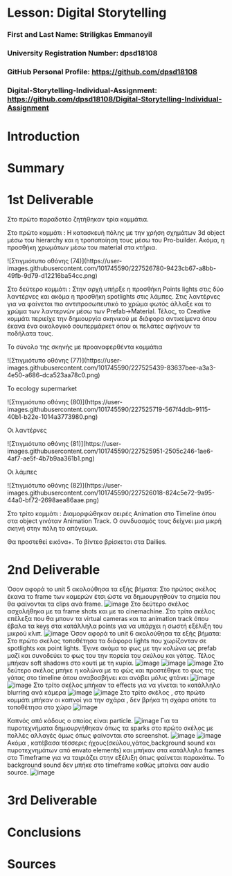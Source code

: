 # Lesson: Digital Storytelling

### First and Last Name: Striligkas Emmanoyil
### University Registration Number: dpsd18108
### GitHub Personal Profile: https://github.com/dpsd18108
### Digital-Storytelling-Individual-Assignment: https://github.com/dpsd18108/Digital-Storytelling-Individual-Assignment

# Introduction



# Summary


# 1st Deliverable
<p>Στο πρώτο παραδοτέο ζητήθηκαν τρία κομμάτια. </p>
Στο πρώτο κομμάτι : Η κατασκευή πόλης με την χρήση σχημάτων 3d object μέσω του hierarchy και η τροποποίηση τους μέσω του Pro-builder. Ακόμα, η προσθήκη χρωμάτων μέσω του material στα κτήρια.<p></p>
![Στιγμιότυπο οθόνης (74)](https://user-images.githubusercontent.com/101745590/227526780-9423cb67-a8bb-49fb-9d79-d12216ba54cc.png)



<p>Στο δεύτερο κομμάτι : Στην αρχή υπήρξε η προσθήκη Points lights στις δύο λαντέρνες και ακόμα η προσθήκη spotlights στις λάμπες. Στις λαντέρνες για να φαίνεται πιο αντιπροσωπευτικό το χρώμα φωτός άλλαξε και το χρώμα των λαντερνών μέσω των Prefab->Material. Τέλος, το Creative κομμάτι περιείχε την δημιουργία σκηνικού με διάφορα αντικείμενα όπου έκανα ένα οικολογικό σουπερμάρκετ όπου οι πελάτες αφήνουν τα ποδήλατα τους.</p> <p></p>
<p>Το σύνολο της σκηνής με προαναφερθέντα κομμάτια</p>
<p>![Στιγμιότυπο οθόνης (77)](https://user-images.githubusercontent.com/101745590/227525439-83637bee-a3a3-4e50-a686-dca523aa78c0.png)</p>
<p>Το ecology supermarket</p>
<p>![Στιγμιότυπο οθόνης (80)](https://user-images.githubusercontent.com/101745590/227525719-567f4ddb-9115-40b1-b22e-1014a3773980.png)</p>
<p>Οι λαντέρνες</p>
![Στιγμιότυπο οθόνης (81)](https://user-images.githubusercontent.com/101745590/227525951-2505c246-1ae6-4af7-ae5f-4b7b9aa361b1.png)
<p>Οι λάμπες</p>
![Στιγμιότυπο οθόνης (82)](https://user-images.githubusercontent.com/101745590/227526018-824c5e72-9a95-44a0-bf72-2698aea86aae.png)
<p>Στο τρίτο κομμάτι : Διαμορφώθηκαν σειρές Animation στο Timeline όπου στα object γινόταν Animation Track. Ο συνδυασμός τους δείχνει μια μικρή σκηνή στην πόλη το απόγευμα.</p>
Θα προστεθεί εικόνα+. Το βίντεο βρίσκεται στα Dailies. 
<p></p>

# 2nd Deliverable
Όσον αφορά το unit 5 ακολούθησα τα εξής βήματα: 
Στο πρώτος σκέλος έκανα το frame των καμερών έτσι ώστε να δημιουργηθούν τα σημεία που θα φαίνονται τα clips ανά frame. 
![image](https://user-images.githubusercontent.com/101745590/236651610-6ee49e4a-b20e-4e6d-944e-d866ef983d6f.png)
Στο δεύτερο σκέλος ασχολήθηκα με τα frame shots και με το cinemachine.
Στο τρίτο σκέλος επέλεξα που θα μπουν τα virtual cameras και τα animation track όπου έβαλα τα keys στα κατάλληλα points για να υπάρχει η σωστή εξέλιξη του μικρού κλιπ. 
![image](https://user-images.githubusercontent.com/101745590/236651679-dc619273-b997-41a9-8fa1-739f7eb2eac4.png)
Όσον αφορά το unit 6 ακολούθησα τα εξής βήματα: 
Στο πρώτο σκέλος τοποθέτησα τα διάφορα lights που χωρίζονταν σε spotlights και point lights. Έγινε ακόμα το φως με την κολώνα ως prefab μαζί και συνοδεύει το φως του την πορεία του σκύλου και γάτας. Τέλος μπήκαν soft shadows στο κουτί με τη κυρία.
![image](https://user-images.githubusercontent.com/101745590/236651879-60142869-0001-487b-bdce-15a0b594903b.png)
![image](https://user-images.githubusercontent.com/101745590/236651940-e8807dc1-b101-43c1-a26d-20cd6a276c6f.png)
![image](https://user-images.githubusercontent.com/101745590/236651978-4d49b339-a130-4c15-9836-54c51476daa8.png)
Στο δεύτερο σκέλος μπήκε η κολώνα με το φώς και προστέθηκε το φως της γάτας στο timeline όπου αναβοσβήνει και ανάβει μόλις φτάνει 
![image](https://user-images.githubusercontent.com/101745590/236652100-1cf04c0e-89da-4c3f-8b20-7fc8e14d448f.png)
![image](https://user-images.githubusercontent.com/101745590/236652136-ceeb55d6-f588-4693-9000-950df86ac3af.png)
Στο τρίτο σκέλος μπήκαν τα effects για να γίνεται το κατάλληλο blurring ανά κάμερα
![image](https://user-images.githubusercontent.com/101745590/236652192-bbb41bce-cd38-4872-9c12-5c4b87af6ac3.png)
![image](https://user-images.githubusercontent.com/101745590/236652199-93d248bc-5192-4ec9-baeb-648483d22b81.png)
Στο τρίτο σκέλος , στο πρώτο κομμάτι μπήκαν οι καπνοί για την σχάρα , δεν βρήκα τη σχάρα οπότε τα τοποθέτησα στο χώρο 
![image](https://user-images.githubusercontent.com/101745590/236652450-fd78bdc9-b45a-4bdc-99e1-383f2cbab5e7.png)

Καπνός από κάδους ο οποίος είναι particle.
![image](https://user-images.githubusercontent.com/101745590/236652409-8e6357f5-92b9-431a-bdc7-e21fdab65e7e.png)
Για τα πυροτεχνήματα δημιουργήθηκαν όπως τα sparks στο πρώτο σκέλος με πολλές αλλαγές όμως όπως φαίνονται στο screenshot.
![image](https://user-images.githubusercontent.com/101745590/236652485-97c17e72-14ab-4a4f-b322-dac67cdf2877.png)
![image](https://user-images.githubusercontent.com/101745590/236652499-6c327470-754f-4100-94ef-51dc176b3968.png)
Ακόμα , κατέβασα τέσσερις ήχους(σκύλου,γάτας,background sound και πυροτεχνημάτων από envato elements) και μπήκαν στα κατάλληλα frames στο Timeframe για να ταιριάζει στην εξέλιξη όπως φαίνεται παρακάτω. Το background sound δεν μπήκε στο timeframe καθώς μπαίνει σαν audio source.
![image](https://user-images.githubusercontent.com/101745590/236652544-d7b14fd0-d985-49b2-b3aa-3bc5bb5fd5d8.png)







# 3rd Deliverable 


# Conclusions


# Sources
